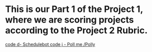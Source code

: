 # This is our Part 1 of the Project 1, where we are scoring projects according to the Project 2 Rubric.
[code d- Schedulebot ](/d-Schedulebot.md) 
[code j - Poll me /Polly ](/j-PollMe.md) 
